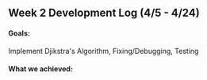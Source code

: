 ## Week 2 Development Log (4/5 - 4/24)

#### Goals: 
Implement Djikstra's Algorithm, Fixing/Debugging, Testing

#### What we achieved: 
